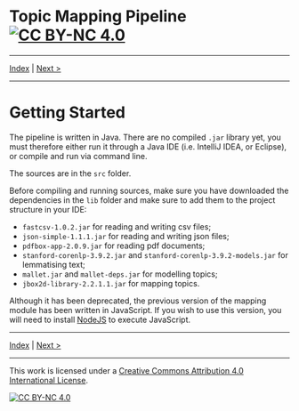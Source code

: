 # Topic Mapping Pipeline [![CC BY-NC 4.0][cc-by-nc-shield]][cc-by-nc]

---

[Index](index.md) | [Next >](SystemOverview.md)

---

# Getting Started

The pipeline is written in Java. There are no compiled `.jar` library yet, you must therefore either run it through
a Java IDE (i.e. IntelliJ IDEA, or Eclipse), or compile and run via command line.

The sources are in the `src` folder.
    
Before compiling and running sources, make sure you have downloaded the dependencies in the `lib` folder and make sure
to add them to the project structure in your IDE:
- `fastcsv-1.0.2.jar` for reading and writing csv files;
- `json-simple-1.1.1.jar` for reading and writing json files;
- `pdfbox-app-2.0.9.jar` for reading pdf documents;
- `stanford-corenlp-3.9.2.jar` and `stanford-corenlp-3.9.2-models.jar` for lemmatising text;
- `mallet.jar` and `mallet-deps.jar` for modelling topics;
- `jbox2d-library-2.2.1.1.jar` for mapping topics.

Although it has been deprecated, the previous version of the mapping module has been written in JavaScript.
If you wish to use this version, you will need to install [NodeJS](https://nodejs.org/en/) to execute JavaScript.

---

[Index](index.md) | [Next >](SystemOverview.md)

---

This work is licensed under a [Creative Commons Attribution 4.0 International
License][cc-by-nc].

[![CC BY-NC 4.0][cc-by-nc-image]][cc-by-nc]

[cc-by-nc]: http://creativecommons.org/licenses/by-nc/4.0/
[cc-by-nc-image]: https://i.creativecommons.org/l/by-nc/4.0/88x31.png
[cc-by-nc-shield]: https://img.shields.io/badge/License-CC%20BY--NC%204.0-lightgrey.svg
